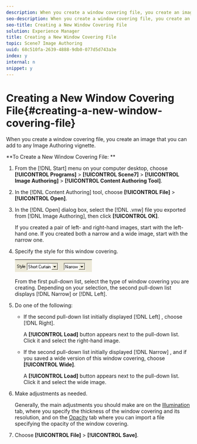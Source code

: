 ```yaml
---
description: When you create a window covering file, you create an image that you can add to any Image Authoring vignette.
seo-description: When you create a window covering file, you create an image that you can add to any Image Authoring vignette.
seo-title: Creating a New Window Covering File
solution: Experience Manager
title: Creating a New Window Covering File
topic: Scene7 Image Authoring
uuid: 68c510fa-2639-4888-9db0-077d5d743a3e
index: y
internal: n
snippet: y
---
```


# Creating a New Window Covering File{#creating-a-new-window-covering-file}

When you create a window covering file, you create an image that you can add to any Image Authoring vignette.

 **To Create a New Window Covering File: ** 

1. From the [!DNL Start] menu on your computer desktop, choose **[!UICONTROL Programs]** > **[!UICONTROL Scene7]** > **[!UICONTROL Image Authoring]** > **[!UICONTROL Content Authoring Tool]**.
1. In the [!DNL Content Authoring] tool, choose **[!UICONTROL File]** > **[!UICONTROL Open]**.
1. In the [!DNL Open] dialog box, select the [!DNL .vnw] file you exported from [!DNL Image Authoring], then click **[!UICONTROL OK]**.

   If you created a pair of left- and right-hand images, start with the left-hand one. If you created both a narrow and a wide image, start with the narrow one. 

1. Specify the style for this window covering.

   ![Step Info](assets/curtain.png)

   From the first pull-down list, select the type of window covering you are creating. Depending on your selection, the second pull-down list displays [!DNL Narrow] or [!DNL Left]. 

1. Do one of the following:

    * If the second pull-down list initially displayed [!DNL Left] , choose [!DNL Right].

      A **[!UICONTROL Load]** button appears next to the pull-down list. Click it and select the right-hand image. 
    
    * If the second pull-down list initially displayed [!DNL Narrow] , and if you saved a wide version of this window covering, choose **[!UICONTROL Wide]**.

      A **[!UICONTROL Load]** button appears next to the pull-down list. Click it and select the wide image.

1. Make adjustments as needed.

   Generally, the main adjustments you should make are on the [Illumination](../../c-cat-about-cat/c-cat-creating-window-covering-files/c-cat-adjust-window-covering-file.md#concept-5a7322fccc4d4fc89c2b5c3230ecc606) tab, where you specify the thickness of the window covering and its resolution, and on the [Opacity](../../c-cat-about-cat/c-cat-creating-window-covering-files/c-cat-adjust-window-covering-file.md#concept-5a7322fccc4d4fc89c2b5c3230ecc606) tab where you can import a file specifying the opacity of the window covering. 

1. Choose **[!UICONTROL File]** > **[!UICONTROL Save]**.
